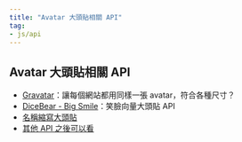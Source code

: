 ```yaml
---
title: "Avatar 大頭貼相關 API"
tag: 
- js/api
---
```


##  Avatar 大頭貼相關 API
- [Gravatar](https://en.gravatar.com/)：讓每個網站都用同樣一張 avatar，符合各種尺寸？
- [DiceBear - Big Smile](https://avatars.dicebear.com/styles/big-smile)：笑臉向量大頭貼 API
- [名稱縮寫大頭貼](https://avatar.oxro.io/)
- [其他 API 之後可以看](https://www.programmableweb.com/category/avatars/api)